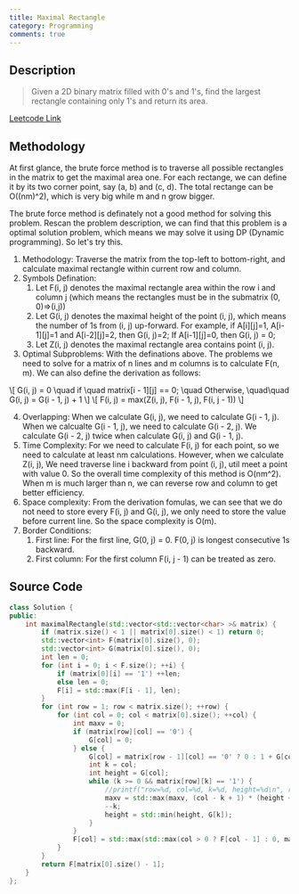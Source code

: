 ```yaml
---
title: Maximal Rectangle
category: Programming
comments: true
---
```

## Description
>Given a 2D binary matrix filled with 0's and 1's, find the largest rectangle containing only 1's and return its area.

[Leetcode Link](https://leetcode.com/problems/maximal-rectangle/#/description)

## Methodology
At first glance, the brute force method is to traverse all possible rectangles in the matrix to get the maximal area one. For each rectange, we can define it by its two corner point, say (a, b) and (c, d). The total rectange can be O((nm)^2), which is very big while m and n grow bigger.

The brute force method is definately not a good method for solving this problem. Rescan the problem description, we can find that this problem is a optimal solution problem, which means we may solve it using DP (Dynamic programming). So let's try this.
1. Methodology: Traverse the matrix from the top-left to bottom-right, and calculate maximal rectangle within current row and column.
2. Symbols Defination:
    1. Let F(i, j) denotes the maximal rectangle area within the row i and column j (which means the rectangles must be in the submatrix (0, 0)=>(i,j))
    2. Let G(i, j) denotes the maximal height of the point (i, j), which means the number of 1s from (i, j) up-forward. For example, if A[i][j]=1, A[i-1][j]=1 and A[i-2][j]=2, then G(i, j)=2; If A[i-1][j]=0, then G(i, j) = 0;
    3. Let Z(i, j) denotes the maximal rectangle area contains point (i, j).
3. Optimal Subproblems: With the definations above. The problems we need to solve for a matrix of n lines and m columns is to calculate F(n, m). We can also define the derivation as follows:

\\[ G(i, j) = 0 \\quad if \\quad matrix[i - 1][j] == 0; \\quad Otherwise, \\quad\\quad G(i, j) = G(i - 1, j) + 1 \\]
\\[ F(i, j) = max(Z(i, j), F(i - 1, j), F(i, j - 1)) \\]

4. Overlapping: When we calculate G(i, j), we need to calculate G(i - 1, j). When we calcualte G(i - 1, j), we need to calculate G(i - 2, j). We calculate G(i - 2, j) twice when calculate G(i, j) and G(i - 1, j).
5. Time Complexity: For we need to calculate F(i, j) for each point, so we need to calculate at least nm calculations. However, when we calculate Z(i, j), We need traverse line i backward from point (i, j), util meet a point with value 0. So the overall time complexity of this method is O(nm^2). When m is much larger than n, we can reverse row and column to get better efficiency.
6. Space complexity: From the derivation fomulas, we can see that we do not need to store every F(i, j) and G(i, j), we only need to store the value before current line. So the space complexity is O(m).
7. Border Conditions:
    1. First line: For the first line, G(0, j) = 0. F(0, j) is longest consecutive 1s backward.
    2. First column: For the first column F(i, j - 1) can be treated as zero.

## Source Code
```C++
class Solution {
public:
    int maximalRectangle(std::vector<std::vector<char> >& matrix) {
        if (matrix.size() < 1 || matrix[0].size() < 1) return 0;
        std::vector<int> F(matrix[0].size(), 0);
        std::vector<int> G(matrix[0].size(), 0);
        int len = 0;
        for (int i = 0; i < F.size(); ++i) {
            if (matrix[0][i] == '1') ++len;
            else len = 0;
            F[i] = std::max(F[i - 1], len);
        }
        for (int row = 1; row < matrix.size(); ++row) {
            for (int col = 0; col < matrix[0].size(); ++col) {
                int maxv = 0;
                if (matrix[row][col] == '0') {
                    G[col] = 0;
                } else {
                    G[col] = matrix[row - 1][col] == '0' ? 0 : 1 + G[col];
                    int k = col;
                    int height = G[col];
                    while (k >= 0 && matrix[row][k] == '1') {
                        //printf("row=%d, col=%d, k=%d, height=%d\n", row, col, k, height);
                        maxv = std::max(maxv, (col - k + 1) * (height + 1));
                        --k;
                        height = std::min(height, G[k]);
                    }
                }
                F[col] = std::max(std::max(col > 0 ? F[col - 1] : 0, maxv), F[col]);
            }
        }
        return F[matrix[0].size() - 1];
    }
};
```
